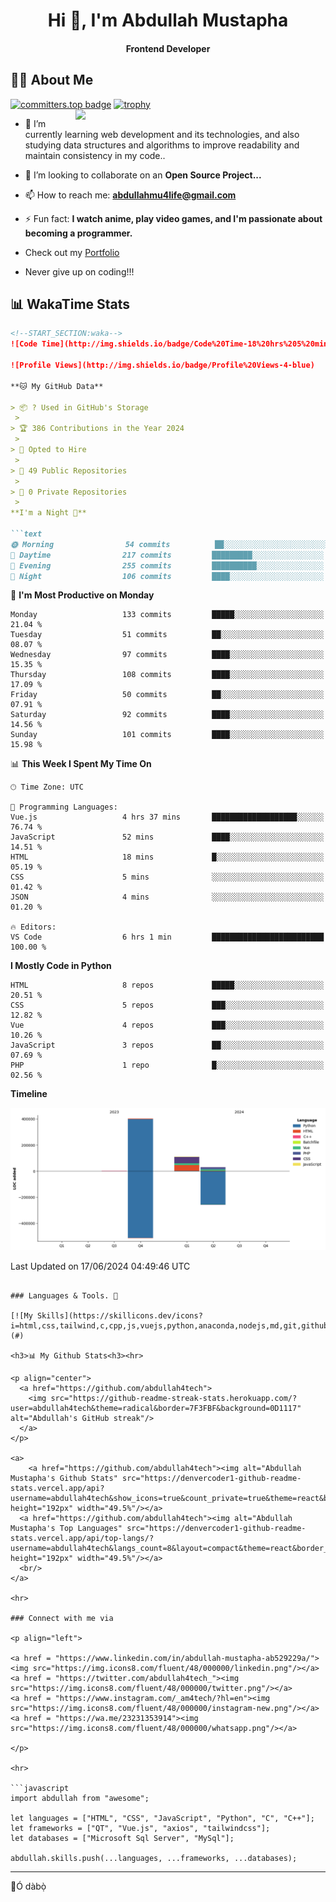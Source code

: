 <h1 align="center">Hi 👋, I'm Abdullah Mustapha</h1>
<h4 align="center">Frontend Developer</h3>

## 🙋‍♂️ About Me

[![committers.top badge](https://user-badge.committers.top/sierra_leone/abdullah4tech.svg)](https://user-badge.committers.top/sierra_leone/abdullah4tech)
[![trophy](https://github-profile-trophy.vercel.app/?username=abdullah4tech&theme=onedark)](https://github.com/ryo-ma/github-profile-trophy)
<img align="right" width="400" src="https://camo.githubusercontent.com/19db51af5f90f1b152bc0b9078f5fe97053955be5074f03f17019c70345bdcdb/68747470733a2f2f6d69726f2e6d656469756d2e636f6d2f6d61782f313336302f302a37513379765349765f7430696f4a2d5a2e676966">

- 🌱 I’m currently learning web development and its technologies, and also studying data structures and algorithms to improve readability and maintain consistency in my code..

- 👯 I’m looking to collaborate on an **Open Source Project...**

- 📫 How to reach me: **<abdullahmu4life@gmail.com>**
- ⚡ Fun fact: **I watch anime, play video games, and I'm passionate about becoming a programmer.**
- Check out my [Portfolio](https://portfolio-three-lac-35.vercel.app/)
- Never give up on coding!!!

## 📊 WakaTime Stats

```markdown
<!--START_SECTION:waka-->
![Code Time](http://img.shields.io/badge/Code%20Time-18%20hrs%205%20mins-blue)

![Profile Views](http://img.shields.io/badge/Profile%20Views-4-blue)

**🐱 My GitHub Data** 

> 📦 ? Used in GitHub's Storage 
 > 
> 🏆 386 Contributions in the Year 2024
 > 
> 💼 Opted to Hire
 > 
> 📜 49 Public Repositories 
 > 
> 🔑 0 Private Repositories 
 > 
**I'm a Night 🦉** 

```text
🌞 Morning                54 commits          ██░░░░░░░░░░░░░░░░░░░░░░░   08.54 % 
🌆 Daytime                217 commits         █████████░░░░░░░░░░░░░░░░   34.34 % 
🌃 Evening                255 commits         ██████████░░░░░░░░░░░░░░░   40.35 % 
🌙 Night                  106 commits         ████░░░░░░░░░░░░░░░░░░░░░   16.77 % 
```
📅 **I'm Most Productive on Monday** 

```text
Monday                   133 commits         █████░░░░░░░░░░░░░░░░░░░░   21.04 % 
Tuesday                  51 commits          ██░░░░░░░░░░░░░░░░░░░░░░░   08.07 % 
Wednesday                97 commits          ████░░░░░░░░░░░░░░░░░░░░░   15.35 % 
Thursday                 108 commits         ████░░░░░░░░░░░░░░░░░░░░░   17.09 % 
Friday                   50 commits          ██░░░░░░░░░░░░░░░░░░░░░░░   07.91 % 
Saturday                 92 commits          ████░░░░░░░░░░░░░░░░░░░░░   14.56 % 
Sunday                   101 commits         ████░░░░░░░░░░░░░░░░░░░░░   15.98 % 
```


📊 **This Week I Spent My Time On** 

```text
🕑︎ Time Zone: UTC

💬 Programming Languages: 
Vue.js                   4 hrs 37 mins       ███████████████████░░░░░░   76.74 % 
JavaScript               52 mins             ████░░░░░░░░░░░░░░░░░░░░░   14.51 % 
HTML                     18 mins             █░░░░░░░░░░░░░░░░░░░░░░░░   05.19 % 
CSS                      5 mins              ░░░░░░░░░░░░░░░░░░░░░░░░░   01.42 % 
JSON                     4 mins              ░░░░░░░░░░░░░░░░░░░░░░░░░   01.20 % 

🔥 Editors: 
VS Code                  6 hrs 1 min         █████████████████████████   100.00 % 
```

**I Mostly Code in Python** 

```text
HTML                     8 repos             █████░░░░░░░░░░░░░░░░░░░░   20.51 % 
CSS                      5 repos             ███░░░░░░░░░░░░░░░░░░░░░░   12.82 % 
Vue                      4 repos             ███░░░░░░░░░░░░░░░░░░░░░░   10.26 % 
JavaScript               3 repos             ██░░░░░░░░░░░░░░░░░░░░░░░   07.69 % 
PHP                      1 repo              █░░░░░░░░░░░░░░░░░░░░░░░░   02.56 % 
```



**Timeline**

![Lines of Code chart](https://raw.githubusercontent.com/abdullah4tech/abdullah4tech/main/assets/bar_graph.png)


 Last Updated on 17/06/2024 04:49:46 UTC
<!--END_SECTION:waka-->
```

### Languages & Tools. 🚧

[![My Skills](https://skillicons.dev/icons?i=html,css,tailwind,c,cpp,js,vuejs,python,anaconda,nodejs,md,git,github,photoshop,illustrator,linux,vscode,mysql,bash,postman,stackoverflow&perline=13)](#)

<h3>📊 My Github Stats<h3><hr>

<p align="center">
  <a href="https://github.com/abdullah4tech">
    <img src="https://github-readme-streak-stats.herokuapp.com/?user=abdullah4tech&theme=radical&border=7F3FBF&background=0D1117" alt="Abdullah's GitHub streak"/>
  </a>
</p>

<a>
    <a href="https://github.com/abdullah4tech"><img alt="Abdullah Mustapha's Github Stats" src="https://denvercoder1-github-readme-stats.vercel.app/api?username=abdullah4tech&show_icons=true&count_private=true&theme=react&border_color=7F3FBF&bg_color=0D1117&title_color=F85D7F&icon_color=F8D866" height="192px" width="49.5%"/></a>
  <a href="https://github.com/abdullah4tech"><img alt="Abdullah Mustapha's Top Languages" src="https://denvercoder1-github-readme-stats.vercel.app/api/top-langs/?username=abdullah4tech&langs_count=8&layout=compact&theme=react&border_color=7F3FBF&bg_color=0D1117&title_color=F85D7F&icon_color=F8D866" height="192px" width="49.5%"/></a>
  <br/>
</a>

<hr>

### Connect with me via

<p align="left">

<a href = "https://www.linkedin.com/in/abdullah-mustapha-ab529229a/"><img src="https://img.icons8.com/fluent/48/000000/linkedin.png"/></a>
<a href = "https://twitter.com/abdullah4tech_"><img src="https://img.icons8.com/fluent/48/000000/twitter.png"/></a>
<a href = "https://www.instagram.com/_am4tech/?hl=en"><img src="https://img.icons8.com/fluent/48/000000/instagram-new.png"/></a>
<a href = "https://wa.me/23231353914"><img src="https://img.icons8.com/fluent/48/000000/whatsapp.png"/></a>

</p>

<hr>

```javascript
import abdullah from "awesome";

let languages = ["HTML", "CSS", "JavaScript", "Python", "C", "C++"];
let frameworks = ["QT", "Vue.js", "axios", "tailwindcss"];
let databases = ["Microsoft Sql Server", "MySql"];

abdullah.skills.push(...languages, ...frameworks, ...databases);
```

<hr>
👋Ó dàbọ̀

